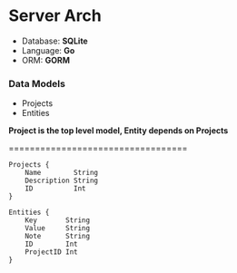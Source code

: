 # Server Arch

* Database: **SQLite**
* Language: **Go**
* ORM: **GORM**

### Data Models

* Projects
* Entities

**Project is the top level model, Entity depends on Projects**

==================================

```
Projects {
    Name        String
    Description String
    ID          Int
}
```

```
Entities {
    Key       String
    Value     String
    Note      String
    ID        Int
    ProjectID Int
}
```